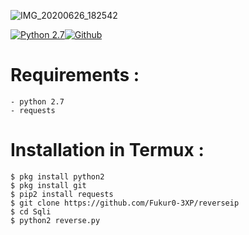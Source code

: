 ![IMG_20200626_182542](https://user-images.githubusercontent.com/59508497/85852637-2f72e080-b7db-11ea-8fa9-1dae84f77352.JPG)

[![Python 2.7](https://img.shields.io/badge/python-2.7-yellow.svg)](https://www.python.org/)[![Github](https://img.shields.io/github/stars/FUKUR0-3XP/reverseip?style=social)](https://img.shields.io/github/languages/code-size/FUKUR0-3XP/reverseip?label=Size%20Code)

# Requirements :

```
- python 2.7
- requests
```
# Installation in Termux :

```
$ pkg install python2
$ pkg install git
$ pip2 install requests
$ git clone https://github.com/Fukur0-3XP/reverseip
$ cd Sqli
$ python2 reverse.py
```
